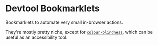 # Devtool Bookmarklets

Bookmarklets to automate very small in-browser actions.

They're mostly pretty niche, except for [`colour-blindness`](./colour-blindness), which can be useful as an accessibility tool.
